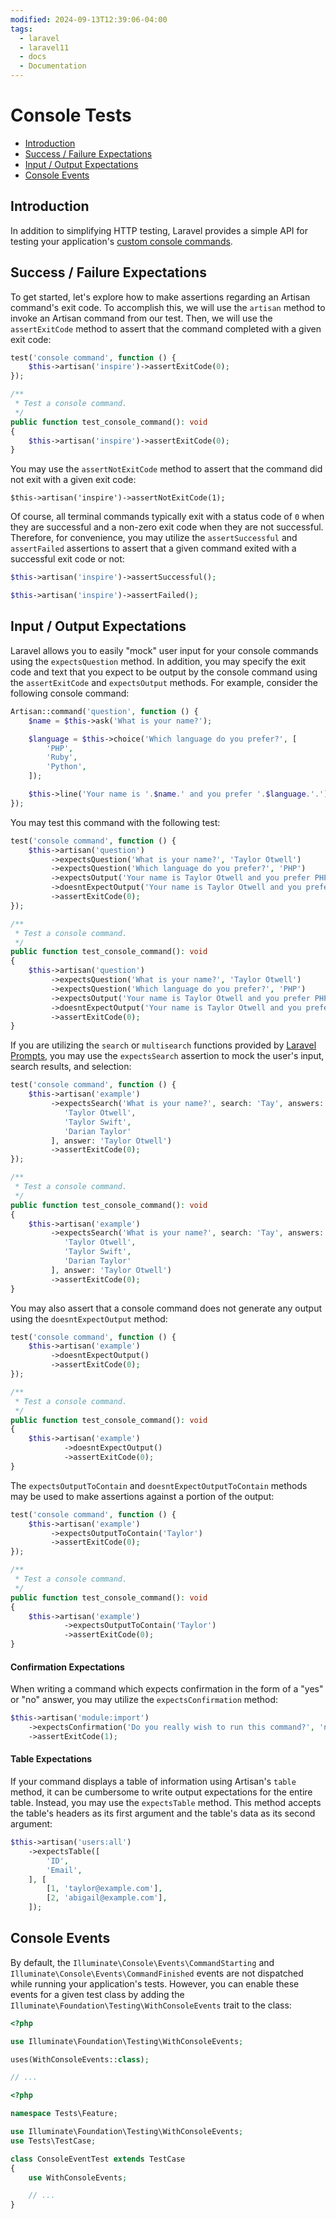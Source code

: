 ```yaml
---
modified: 2024-09-13T12:39:06-04:00
tags:
  - laravel
  - laravel11
  - docs
  - Documentation
---
```

# Console Tests

- [Introduction](<#Introduction>)
- [Success / Failure Expectations](<#Success / Failure Expectations>)
- [Input / Output Expectations](<#Input / Output Expectations>)
- [Console Events](<#Console Events>)

<a name="introduction"></a>
## Introduction

In addition to simplifying HTTP testing, Laravel provides a simple API for testing your application's [custom console commands](/12.Laravel%2011.x%20Docs/05.Digging%20Deeper/01.artisan).

<a name="success-failure-expectations"></a>
## Success / Failure Expectations

To get started, let's explore how to make assertions regarding an Artisan command's exit code. To accomplish this, we will use the `artisan` method to invoke an Artisan command from our test. Then, we will use the `assertExitCode` method to assert that the command completed with a given exit code:

```php tab=Pest
test('console command', function () {
    $this->artisan('inspire')->assertExitCode(0);
});
```

```php tab=PHPUnit
/**
 * Test a console command.
 */
public function test_console_command(): void
{
    $this->artisan('inspire')->assertExitCode(0);
}
```

You may use the `assertNotExitCode` method to assert that the command did not exit with a given exit code:

    $this->artisan('inspire')->assertNotExitCode(1);

Of course, all terminal commands typically exit with a status code of `0` when they are successful and a non-zero exit code when they are not successful. Therefore, for convenience, you may utilize the `assertSuccessful` and `assertFailed` assertions to assert that a given command exited with a successful exit code or not:

```php
$this->artisan('inspire')->assertSuccessful();

$this->artisan('inspire')->assertFailed();
```

<a name="input-output-expectations"></a>
## Input / Output Expectations

Laravel allows you to easily "mock" user input for your console commands using the `expectsQuestion` method. In addition, you may specify the exit code and text that you expect to be output by the console command using the `assertExitCode` and `expectsOutput` methods. For example, consider the following console command:

```php
Artisan::command('question', function () {
    $name = $this->ask('What is your name?');

    $language = $this->choice('Which language do you prefer?', [
        'PHP',
        'Ruby',
        'Python',
    ]);

    $this->line('Your name is '.$name.' and you prefer '.$language.'.');
});
```

You may test this command with the following test:

```php tab=Pest
test('console command', function () {
    $this->artisan('question')
         ->expectsQuestion('What is your name?', 'Taylor Otwell')
         ->expectsQuestion('Which language do you prefer?', 'PHP')
         ->expectsOutput('Your name is Taylor Otwell and you prefer PHP.')
         ->doesntExpectOutput('Your name is Taylor Otwell and you prefer Ruby.')
         ->assertExitCode(0);
});
```

```php tab=PHPUnit
/**
 * Test a console command.
 */
public function test_console_command(): void
{
    $this->artisan('question')
         ->expectsQuestion('What is your name?', 'Taylor Otwell')
         ->expectsQuestion('Which language do you prefer?', 'PHP')
         ->expectsOutput('Your name is Taylor Otwell and you prefer PHP.')
         ->doesntExpectOutput('Your name is Taylor Otwell and you prefer Ruby.')
         ->assertExitCode(0);
}
```

If you are utilizing the `search` or `multisearch` functions provided by [Laravel Prompts](/12.Laravel%2011.x%20Docs/10.Packages/17.prompts), you may use the `expectsSearch` assertion to mock the user's input, search results, and selection:

```php tab=Pest
test('console command', function () {
    $this->artisan('example')
         ->expectsSearch('What is your name?', search: 'Tay', answers: [
            'Taylor Otwell',
            'Taylor Swift',
            'Darian Taylor'
         ], answer: 'Taylor Otwell')
         ->assertExitCode(0);
});
```

```php tab=PHPUnit
/**
 * Test a console command.
 */
public function test_console_command(): void
{
    $this->artisan('example')
         ->expectsSearch('What is your name?', search: 'Tay', answers: [
            'Taylor Otwell',
            'Taylor Swift',
            'Darian Taylor'
         ], answer: 'Taylor Otwell')
         ->assertExitCode(0);
}
```

You may also assert that a console command does not generate any output using the `doesntExpectOutput` method:

```php tab=Pest
test('console command', function () {
    $this->artisan('example')
         ->doesntExpectOutput()
         ->assertExitCode(0);
});
```

```php tab=PHPUnit
/**
 * Test a console command.
 */
public function test_console_command(): void
{
    $this->artisan('example')
            ->doesntExpectOutput()
            ->assertExitCode(0);
}
```

The `expectsOutputToContain` and `doesntExpectOutputToContain` methods may be used to make assertions against a portion of the output:

```php tab=Pest
test('console command', function () {
    $this->artisan('example')
         ->expectsOutputToContain('Taylor')
         ->assertExitCode(0);
});
```

```php tab=PHPUnit
/**
 * Test a console command.
 */
public function test_console_command(): void
{
    $this->artisan('example')
            ->expectsOutputToContain('Taylor')
            ->assertExitCode(0);
}
```

<a name="confirmation-expectations"></a>
#### Confirmation Expectations

When writing a command which expects confirmation in the form of a "yes" or "no" answer, you may utilize the `expectsConfirmation` method:

```php
$this->artisan('module:import')
    ->expectsConfirmation('Do you really wish to run this command?', 'no')
    ->assertExitCode(1);
```

<a name="table-expectations"></a>
#### Table Expectations

If your command displays a table of information using Artisan's `table` method, it can be cumbersome to write output expectations for the entire table. Instead, you may use the `expectsTable` method. This method accepts the table's headers as its first argument and the table's data as its second argument:

```php
$this->artisan('users:all')
    ->expectsTable([
        'ID',
        'Email',
    ], [
        [1, 'taylor@example.com'],
        [2, 'abigail@example.com'],
    ]);
```

<a name="console-events"></a>
## Console Events

By default, the `Illuminate\Console\Events\CommandStarting` and `Illuminate\Console\Events\CommandFinished` events are not dispatched while running your application's tests. However, you can enable these events for a given test class by adding the `Illuminate\Foundation\Testing\WithConsoleEvents` trait to the class:

```php tab=Pest
<?php

use Illuminate\Foundation\Testing\WithConsoleEvents;

uses(WithConsoleEvents::class);

// ...
```

```php tab=PHPUnit
<?php

namespace Tests\Feature;

use Illuminate\Foundation\Testing\WithConsoleEvents;
use Tests\TestCase;

class ConsoleEventTest extends TestCase
{
    use WithConsoleEvents;

    // ...
}
```
